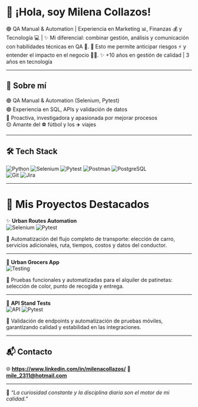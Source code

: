 # 👋 ¡Hola, soy Milena Collazos!  

🟣 QA Manual & Automation | Experiencia en Marketing 📊, Finanzas 💰 y Tecnología 💻 |
✨ Mi diferencial: combinar gestión, análisis y comunicación con habilidades técnicas en QA 🤖.
🔎 Esto me permite anticipar riesgos ⚡ y entender el impacto en el negocio 💼🚀.
✨ +10 años en gestión de calidad | 3 años en tecnología  

---

## 🚀 Sobre mí  
🟣 QA Manual & Automation (Selenium, Pytest)  
🟢 Experiencia en SQL, APIs y validación de datos  
🔵 Proactiva, investigadora y apasionada por mejorar procesos  
🟡 Amante del ⚽ fútbol y los ✈️ viajes  

---

## 🛠️ Tech Stack  

![Python](https://img.shields.io/badge/Python-3776AB?style=for-the-badge&logo=python&logoColor=white)  ![Selenium](https://img.shields.io/badge/Selenium-43B02A?style=for-the-badge&logo=selenium&logoColor=white)  ![Pytest](https://img.shields.io/badge/Pytest-0A9EDC?style=for-the-badge&logo=pytest&logoColor=white)  ![Postman](https://img.shields.io/badge/Postman-FF6C37?style=for-the-badge&logo=postman&logoColor=white)  ![PostgreSQL](https://img.shields.io/badge/PostgreSQL-336791?style=for-the-badge&logo=postgresql&logoColor=white)  
![Git](https://img.shields.io/badge/Git-F05032?style=for-the-badge&logo=git&logoColor=white)  ![Jira](https://img.shields.io/badge/Jira-0052CC?style=for-the-badge&logo=jira&logoColor=white)  

---
# 🚀 Mis Proyectos Destacados  

✨ **Urban Routes Automation**  
![Selenium](https://img.shields.io/badge/Selenium-43B02A?style=for-the-badge&logo=selenium&logoColor=white) ![Pytest](https://img.shields.io/badge/Pytest-0A9EDC?style=for-the-badge&logo=pytest&logoColor=white)  

🚖 Automatización del flujo completo de transporte: elección de carro, servicios adicionales, ruta, tiempos, costos y datos del conductor.  

---

🛴 **Urban Grocers App**  
![Testing](https://img.shields.io/badge/Functional_Tests-FF6F61?style=for-the-badge&logo=googleforms&logoColor=white)  

🎨 Pruebas funcionales y automatizadas para el alquiler de patinetas: selección de color, punto de recogida y entrega.  

---

🔗 **API Stand Tests**  
![API](https://img.shields.io/badge/API_Tests-5A67D8?style=for-the-badge&logo=fastapi&logoColor=white) ![Pytest](https://img.shields.io/badge/Pytest-0A9EDC?style=for-the-badge&logo=pytest&logoColor=white)  

📱 Validación de endpoints y automatización de pruebas móviles, garantizando calidad y estabilidad en las integraciones.  


---

## 📬 Contacto  
🌐 **https://www.linkedin.com/in/milenacollazos/**
📧 **mile_2311@hotmail.com**  

---

🌱 *“La curiosidad constante y la disciplina diaria son el motor de mi calidad.”*  


